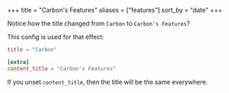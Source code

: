 +++
title = "Carbon's Features"
aliases = ["features"]
sort_by = "date"
+++

Notice how the title changed from `Carbon` to `Carbon's Features`?

This config is used for that effect:

```toml
title = "Carbon"

[extra]
content_title = "Carbon's Features"
```

If you unset `content_title`, then the title will be the same everywhere.
